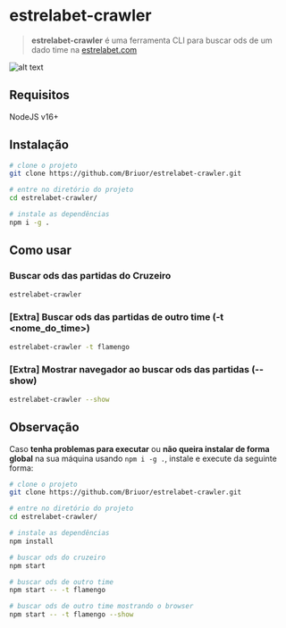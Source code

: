 
# estrelabet-crawler

> **estrelabet-crawler** é uma ferramenta CLI para buscar ods de um dado time na [estrelabet.com](https://estrelabet.com)

![alt text](https://github.com/Briuor/estrelabet-crawler/blob/main/assets/demo.gif?raw=true)

## Requisitos
NodeJS v16+

## Instalação
```sh
# clone o projeto
git clone https://github.com/Briuor/estrelabet-crawler.git

# entre no diretório do projeto
cd estrelabet-crawler/

# instale as dependências
npm i -g .
```

## Como usar
### Buscar ods das partidas do Cruzeiro
```sh
estrelabet-crawler
```

### [Extra] Buscar ods das partidas de outro time (-t <nome_do_time>)

```sh
estrelabet-crawler -t flamengo
```

### [Extra] Mostrar navegador ao buscar ods das partidas (--show)
```sh
estrelabet-crawler --show
```

## Observação
Caso **tenha problemas para executar** ou **não queira instalar de forma global** na sua máquina usando ```npm i -g .```, instale e execute da seguinte forma:
```sh
# clone o projeto
git clone https://github.com/Briuor/estrelabet-crawler.git

# entre no diretório do projeto
cd estrelabet-crawler/

# instale as dependências
npm install

# buscar ods do cruzeiro
npm start

# buscar ods de outro time
npm start -- -t flamengo

# buscar ods de outro time mostrando o browser
npm start -- -t flamengo --show
```